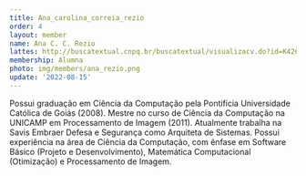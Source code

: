 ```yaml
---
title: Ana_carolina_correia_rezio
order: 4
layout: member
name: Ana C. C. Rezio
lattes: http://buscatextual.cnpq.br/buscatextual/visualizacv.do?id=K4268729J7
membership: Alumna
photo: img/members/ana_rezio.png
update: '2022-08-15'
---
```


Possui graduação em Ciência da Computação pela Pontifícia Universidade Católica de Goiás (2008). Mestre no curso de Ciência da Computação na UNICAMP em Processamento de Imagem (2011). Atualmente trabalha na Savis Embraer Defesa e Segurança como Arquiteta de Sistemas. Possui experiência na área de Ciência da Computação, com ênfase em Software Básico (Projeto e Desenvolvimento), Matemática Computacional (Otimização) e Processamento de Imagem.

